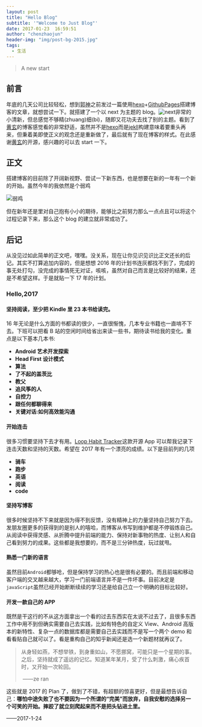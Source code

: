 ```yaml
---
layout: post
title: "Hello Blog"
subtitle: '"Welcome to Just Blog"'
date: 2017-01-23  16:59:51
author: "chenzhaojun"
header-img: "img/post-bg-2015.jpg"
tags:
  - 生活
---
```


> A new start

## 前言

年底的几天公司比较轻松，想到[郭神](http://my.csdn.net/sinyu890807)之前发过一篇使用[hexo](https://hexo.io/)+[GithubPages](https://pages.github.com/)搭建博客的文章，就想尝试一下。就搭建了一个以 next 为主题的 blog。![next](http://7xrz9n.com1.z0.glb.clouddn.com/hexo31.png)非常的小清新，但总感觉不够精(zhuang)细(bi)，随即又花功夫去找了别的主题。看到了[黄玄](https://huangxuan.me/)的博客感觉看的非常舒适，虽然并不是[hexo](https://hexo.io/)而是[jekll](http://jekyll.com.cn/)构建意味着要重头再来，但秉着美即使正义的观念还是重新做了，最后就有了现在博客的样式。在此感谢[黄玄](https://huangxuan.me/)的开源，感兴趣的可以去 start 一下。

## 正文

搭建博客的目前除了开阔新视野、尝试一下新东西，也是想要在新的一年有一个新的开始。虽然今年的我依然是个弱鸡

![弱鸡](http://p1.bpimg.com/4851/6ed7eeb047a4910b.jpg)

但在新年还是里对自己抱有小小的期待，能够比之前努力那么一点点且可以将这个过程记录下来，那么这个 blog 的建立就非常成功了。

## 后记

从没见过如此简单的正文吧，嘿嘿。没关系，现在让你见识见识比正文还长的后记。其实不打算追加内容的，但是想想 2016 年的计划书连灰都找不到了，完成的事无处打勾，没完成的事情死无对证，咳咳，虽然对自己而言是比较好的结果，还是不希望这样。于是就贴一下 17 年的计划。

### Hello,2017

#### 坚持阅读，至少把 Kindle 里 23 本书给读完。

16 年无论是什么方面的书都读的很少，一直很惭愧，几本专业书籍也一直啃不下去。下班可以把看 B 站的空闲时间给省出来读一些书，期待读书给我的变化。重点是以下基本几本书:

- **Android 艺术开发探索**
- **Head First 设计模式**
- **算法**
- **了不起的盖茨比**
- **教父**
- **追风筝的人**
- **自控力**
- **跟任何都聊得来**
- **关键对话:如何高效能沟通**

#### 开始连击

很多习惯要坚持下去才有用。[Loop Habit Tracker](https://github.com/iSoron/uhabits)这款开源 App 可以帮我记录下连击天数和坚持的天数。希望在 2017 年有一个漂亮的成绩。以下是目前列的几项

- **骑车**
- **跑步**
- **英语**
- **阅读**
- **code**

#### 坚持写博客

很多时候坚持不下来就是因为得不到反馈，没有精神上的力量坚持自己努力下去。发朋友圈更多的获得到的是别人的嘻哈，而博客从书写到维护都是不停锻炼自己。从阅读中获得灵感、从折腾中提升前端的能力、保持对新事物的热度、让别人和自己看到努力的成果。这些都是我想要的，而不是三分钟热度，玩过就甩。

#### 熟悉一门新的语言

虽然目前`Android`都够呛，但是保持学习的热心也是很有必要的。而且前端和移动客户端的交叉越来越大，学习一门前端语言并不是一件坏事。目前决定是`javaScript`虽然已经开始断断续续的学习还是给自己立一个明确的目标比较好。

#### 开发一款自己的 APP

既然是干这行的不从这方面拿出一个看的过去东西实在太说不过去了，且很多东西工作中用不到但确实需要自己去实践，比如有特色的自定义 View、Android 高版本的新特性、复杂一点的数据库都是需要自己去实践而不是写一个两个 demo 和看看贴自己就可以了。看是重构自己的知乎新闻还是选一个新题材就再议了。

> 从身轻如燕，不想举铁，到身重如山，不愿挪窝，可能只是一个星期的事。之后，坚持就成了遥远的记忆。知道某年某月，受了什么刺激，痛心疾首时，又开始一次轮回。
>
> ​ ——ze ran

这些就是 2017 的 Plan 了，做到了不错，有超额的惊喜更好，但是最想告诉自己：**哪怕中途失败了也不要因为一个所谓的“完美”而放弃，自我安慰的选择另一个可笑的开始。摔跤了就立刻爬起来而不是把头钻进土里。**

——2017-1-24
